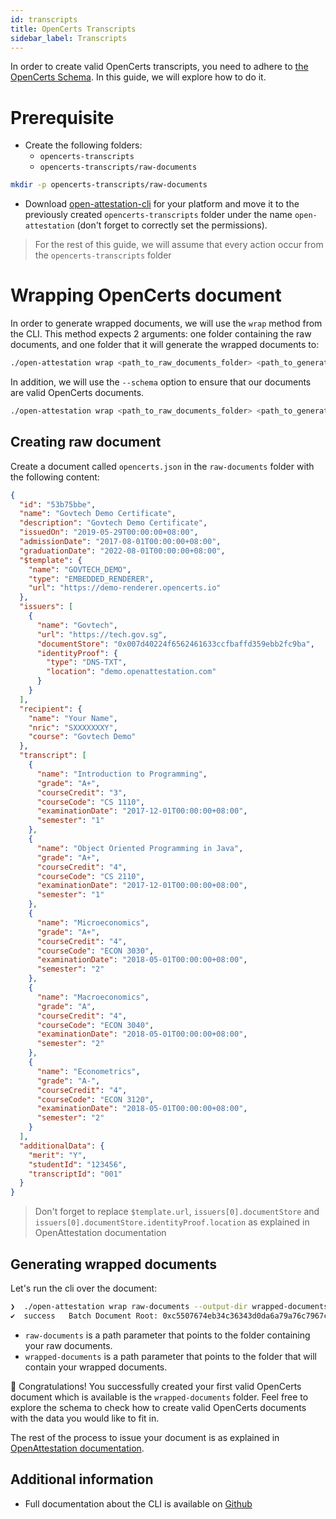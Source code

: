 ```yaml
---
id: transcripts
title: OpenCerts Transcripts
sidebar_label: Transcripts
---
```


In order to create valid OpenCerts transcripts, you need to adhere to [the OpenCerts Schema](https://schema.opencerts.io/transcripts/2.0). In this guide, we will explore how to do it.

# Prerequisite

- Create the following folders:
  - `opencerts-transcripts`
  - `opencerts-transcripts/raw-documents`

```bash
mkdir -p opencerts-transcripts/raw-documents
```

- Download [open-attestation-cli](https://www.openattestation.com/docs/component/open-attestation-cli) for your platform and move it to the previously created `opencerts-transcripts` folder under the name `open-attestation` (don't forget to correctly set the permissions).

> For the rest of this guide, we will assume that every action occur from the `opencerts-transcripts` folder

# Wrapping OpenCerts document

In order to generate wrapped documents, we will use the `wrap` method from the CLI. This method expects 2 arguments: one folder containing the raw documents, and one folder that it will generate the wrapped documents to:

```bash
./open-attestation wrap <path_to_raw_documents_folder> <path_to_generated_wrapped_documents_folder>
```

In addition, we will use the `--schema` option to ensure that our documents are valid OpenCerts documents.

```bash
./open-attestation wrap <path_to_raw_documents_folder> <path_to_generated_wrapped_documents_folder> --schema <url_to_schema>
```

## Creating raw document

Create a document called `opencerts.json` in the `raw-documents` folder with the following content:

```json
{
  "id": "53b75bbe",
  "name": "Govtech Demo Certificate",
  "description": "Govtech Demo Certificate",
  "issuedOn": "2019-05-29T00:00:00+08:00",
  "admissionDate": "2017-08-01T00:00:00+08:00",
  "graduationDate": "2022-08-01T00:00:00+08:00",
  "$template": {
    "name": "GOVTECH_DEMO",
    "type": "EMBEDDED_RENDERER",
    "url": "https://demo-renderer.opencerts.io"
  },
  "issuers": [
    {
      "name": "Govtech",
      "url": "https://tech.gov.sg",
      "documentStore": "0x007d40224f6562461633ccfbaffd359ebb2fc9ba",
      "identityProof": {
        "type": "DNS-TXT",
        "location": "demo.openattestation.com"
      }
    }
  ],
  "recipient": {
    "name": "Your Name",
    "nric": "SXXXXXXXY",
    "course": "Govtech Demo"
  },
  "transcript": [
    {
      "name": "Introduction to Programming",
      "grade": "A+",
      "courseCredit": "3",
      "courseCode": "CS 1110",
      "examinationDate": "2017-12-01T00:00:00+08:00",
      "semester": "1"
    },
    {
      "name": "Object Oriented Programming in Java",
      "grade": "A+",
      "courseCredit": "4",
      "courseCode": "CS 2110",
      "examinationDate": "2017-12-01T00:00:00+08:00",
      "semester": "1"
    },
    {
      "name": "Microeconomics",
      "grade": "A+",
      "courseCredit": "4",
      "courseCode": "ECON 3030",
      "examinationDate": "2018-05-01T00:00:00+08:00",
      "semester": "2"
    },
    {
      "name": "Macroeconomics",
      "grade": "A",
      "courseCredit": "4",
      "courseCode": "ECON 3040",
      "examinationDate": "2018-05-01T00:00:00+08:00",
      "semester": "2"
    },
    {
      "name": "Econometrics",
      "grade": "A-",
      "courseCredit": "4",
      "courseCode": "ECON 3120",
      "examinationDate": "2018-05-01T00:00:00+08:00",
      "semester": "2"
    }
  ],
  "additionalData": {
    "merit": "Y",
    "studentId": "123456",
    "transcriptId": "001"
  }
}
```

> Don't forget to replace `$template.url`, `issuers[0].documentStore` and `issuers[0].documentStore.identityProof.location` as explained in OpenAttestation documentation

## Generating wrapped documents

Let's run the cli over the document:

```bash
❯  ./open-attestation wrap raw-documents --output-dir wrapped-documents --schema https://schema.opencerts.io/transcripts/2.1
✔  success   Batch Document Root: 0xc5507674eb34c36343d0da6a79a76c7967c5f3b1f7642c74ea822e7cff1b8a69
```

- `raw-documents` is a path parameter that points to the folder containing your raw documents.
- `wrapped-documents` is a path parameter that points to the folder that will contain your wrapped documents.

🎉 Congratulations! You successfully created your first valid OpenCerts document which is available is the `wrapped-documents` folder. Feel free to explore the schema to check how to create valid OpenCerts documents with the data you would like to fit in.

The rest of the process to issue your document is as explained in [OpenAttestation documentation](https://www.openattestation.com/docs/verifiable-document/issuing-document).

## Additional information

- Full documentation about the CLI is available on [Github](https://github.com/Open-Attestation/open-attestation-cli)
